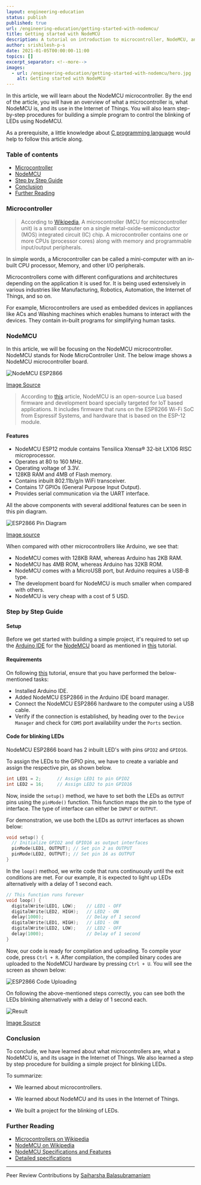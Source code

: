 ```yaml
---
layout: engineering-education
status: publish
published: true
url: /engineering-education/getting-started-with-nodemcu/
title: Getting started with NodeMCU
description: A tutorial on introduction to microcontroller, NodeMCU, and its uses in IoT.
author: srishilesh-p-s
date: 2021-01-05T00:00:00-11:00
topics: []
excerpt_separator: <!--more-->
images:
  - url: /engineering-education/getting-started-with-nodemcu/hero.jpg
    alt: Getting started with NodeMCU
---
```

In this article, we will learn about the NodeMCU microcontroller. By the end of the article, you will have an overview of what a microcontroller is, what NodeMCU is, and its use in the Internet of Things. You will also learn step-by-step procedures for building a simple program to control the blinking of LEDs using NodeMCU.
<!--more-->
As a prerequisite, a little knowledge about [C programming language](https://en.wikipedia.org/wiki/C_(programming_language)) would help to follow this article along.

### Table of contents
- [Microcontroller](#microcontroller)
- [NodeMCU](#nodemcu)
- [Step by Step Guide](#step-by-step-guide)
- [Conclusion](#conclusion)
- [Further Reading](#further-reading)

### Microcontroller
> According to [Wikipedia](https://en.wikipedia.org/wiki/Microcontroller), A microcontroller (MCU for microcontroller unit) is a small computer on a single metal-oxide-semiconductor (MOS) integrated circuit (IC) chip. A microcontroller contains one or more CPUs (processor cores) along with memory and programmable input/output peripherals.

In simple words, a Microcontroller can be called a mini-computer with an in-built CPU processor, Memory, and other I/O peripherals.

Microcontrollers come with different configurations and architectures depending on the application it is used for. It is being used extensively in various industries like Manufacturing, Robotics, Automation, the Internet of Things, and so on.

For example, Microcontrollers are used as embedded devices in appliances like ACs and Washing machines which enables humans to interact with the devices. They contain in-built programs for simplifying human tasks.

### NodeMCU
In this article, we will be focusing on the NodeMCU microcontroller. NodeMCU stands for Node MicroController Unit. The below image shows a NodeMCU microcontroller board.

![NodeMCU ESP2866](/engineering-education/getting-started-with-nodemcu/nodemcu.png)

[Image Source](https://cityos-air.readme.io/docs/esp8266-nodemcu)

> According to [this](https://components101.com/development-boards/nodemcu-esp8266-pinout-features-and-datasheet) article, NodeMCU is an open-source Lua based firmware and development board specially targeted for IoT based applications. It includes firmware that runs on the ESP8266 Wi-Fi SoC from Espressif Systems, and hardware that is based on the ESP-12 module.

#### Features
- NodeMCU ESP12 module contains Tensilica Xtensa® 32-bit LX106 RISC microprocessor.
- Operates at 80 to 160 MHz.
- Operating voltage of 3.3V.
- 128KB RAM and 4MB of Flash memory.
- Contains inbuilt 802.11b/g/n WiFi transceiver.
- Contains 17 GPIOs (General Purpose Input Output).
- Provides serial communication via the UART interface.

All the above components with several additional features can be seen in this pin diagram.

![ESP2866 Pin Diagram](/engineering-education/getting-started-with-nodemcu/pin-diagram.png)

[Image source](https://randomnerdtutorials.com/esp8266-pinout-reference-gpios/)

When compared with other microcontrollers like Arduino, we see that:
- NodeMCU comes with 128KB RAM, whereas Arduino has 2KB RAM.
- NodeMCU has 4MB ROM, whereas Arduino has 32KB ROM.
- NodeMCU comes with a MicroUSB port, but Arduino requires a USB-B type.
- The development board for NodeMCU is much smaller when compared with others.
- NodeMCU is very cheap with a cost of 5 USD.

### Step by Step Guide
#### Setup
Before we get started with building a simple project, it's required to set up the [Arduino IDE](https://www.arduino.cc/en/software/) for the [NodeMCU](https://en.wikipedia.org/wiki/NodeMCU) board as mentioned in [this](https://create.arduino.cc/projecthub/electropeak/getting-started-w-nodemcu-esp8266-on-arduino-ide-28184f) tutorial.

#### Requirements
On following [this](https://create.arduino.cc/projecthub/electropeak/getting-started-w-nodemcu-esp8266-on-arduino-ide-28184f) tutorial, ensure that you have performed the below-mentioned tasks:

- Installed Arduino IDE.
- Added NodeMCU ESP2866 in the Arduino IDE board manager.
- Connect the NodeMCU ESP2866 hardware to the computer using a USB cable.
- Verify if the connection is established, by heading over to the `Device Manager` and check for `COM5` port availability under the `Ports` section.

#### Code for blinking LEDs
NodeMCU ESP2866 board has 2 inbuilt LED's with pins `GPIO2` and `GPIO16`.

To assign the LEDs to the GPIO pins, we have to create a variable and assign the respective pin, as shown below.

```c
int LED1 = 2;      // Assign LED1 to pin GPIO2
int LED2 = 16;     // Assign LED2 to pin GPIO16
```

Now, inside the `setup()` method, we have to set both the LEDs as `OUTPUT` pins using the `pinMode()` function. This function maps the pin to the type of interface. The type of interface can either be `INPUT` or `OUTPUT`.

For demonstration, we use both the LEDs as `OUTPUT` interfaces as shown below:

```c
void setup() {
  // Initialize GPIO2 and GPIO16 as output interfaces
  pinMode(LED1, OUTPUT); // Set pin 2 as OUTPUT
  pinMode(LED2, OUTPUT); // Set pin 16 as OUTPUT
}
```

In the `loop()` method, we write code that runs continuously until the exit conditions are met. For our example, it is expected to light up LEDs alternatively with a delay of 1 second each.

```c
// This function runs forever
void loop() {
  digitalWrite(LED1, LOW);    // LED1 - OFF
  digitalWrite(LED2, HIGH);   // LED2 - ON
  delay(1000);                // Delay of 1 second
  digitalWrite(LED1, HIGH);   // LED1 - ON
  digitalWrite(LED2, LOW);    // LED2 - OFF
  delay(1000);                // Delay of 1 second
}
```

Now, our code is ready for compilation and uploading. To compile your code, press `Ctrl + R`. After compilation, the compiled binary codes are uploaded to the NodeMCU hardware by pressing `Ctrl + U`. You will see the screen as shown below:

![ESP2866 Code Uploading](/engineering-education/getting-started-with-nodemcu/uploading.png)

On following the above-mentioned steps correctly, you can see both the LEDs blinking alternatively with a delay of 1 second each.

![Result](/engineering-education/getting-started-with-nodemcu/result.gif)

[Image Source](https://steemit.com/arduino/@makerhacks/blinking-leds-with-python-how-to-code-in-micro-python-on-the-esp8266-nodemcu)

### Conclusion
To conclude, we have learned about what microcontrollers are, what a NodeMCU is, and its usage in the Internet of Things. We also learned a step by step procedure for building a simple project for blinking LEDs.

To summarize:

- We learned about microcontrollers.

- We learned about NodeMCU and its uses in the Internet of Things.

- We built a project for the blinking of LEDs.

### Further Reading
- [Microcontrollers on Wikipedia](https://en.wikipedia.org/wiki/Microcontroller)
- [NodeMCU on Wikipedia](https://en.wikipedia.org/wiki/NodeMCU)
- [NodeMCU Specifications and Features](https://components101.com/development-boards/nodemcu-esp8266-pinout-features-and-datasheet)
- [Detailed specifications](https://lastminuteengineers.com/esp8266-nodemcu-arduino-tutorial/)

---
Peer Review Contributions by [Saiharsha Balasubramaniam](/engineering-education/authors/saiharsha-balasubramaniam/)